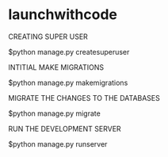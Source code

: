 # launchwithcode

CREATING SUPER USER

$python manage.py createsuperuser

INTITIAL MAKE MIGRATIONS

$python manage.py makemigrations

MIGRATE THE CHANGES TO THE DATABASES

$python manage.py migrate

RUN THE DEVELOPMENT SERVER

$python manage.py runserver
